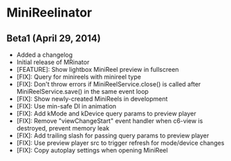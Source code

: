 # MiniReelinator

## Beta1 (April 29, 2014)
* Added a changelog
* Initial release of MRinator
* [FEATURE]: Show lightbox MiniReel preview in fullscreen
* [FIX]: Query for minireels with minireel type
* [FIX]: Don't throw errors if MiniReelService.close() is called after MiniReelService.save() in the same event loop
* [FIX]: Show newly-created MiniReels in development
* [FIX]: Use min-safe DI in animation
* [FIX]: Add kMode and kDevice query params to preview player
* [FIX]: Remove "viewChangeStart" event handler when c6-view is destroyed, prevent memory leak
* [FIX]: Add trailing slash for passing query params to preview player
* [FIX]: Use preview player src to trigger refresh for mode/device changes
* [FIX]: Copy autoplay settings when opening MiniReel

